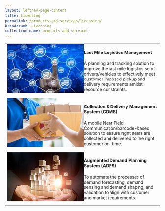 ```yaml
---
layout: leftnav-page-content
title: Licensing
permalink: /products-and-services/licensing/
breadcrumb: Licensing
collection_name: products-and-services
---
```

<table><tr><td>

<img src="/images/sme_tech_solution_1.jpg" align="left" style="width:250px;height:160px;">
<h4>Last Mile Logistics Management</h4>
<p>A planning and tracking solution to improve the last mile logistics se of drivers/vehicles to effectively meet customer imposed pickup and delivery requirements amidst resource constraints.</p>

</td></tr>
<tr><td>

<img src="/images/sme_tech_solution_2.jpg" align="left" style="width:250px;height:160px;">
<h4>Collection & Delivery Management System (CDMS)</h4>
<p>A mobile Near Field Communication/barcode-based solution to ensure right items are collected and delivered to the right customer on-time.</p>

</td></tr>
<tr><td>

<img src="/images/sme_tech_solution_3.jpg" align="left" style="width:250px;height:160px;">
<h4>Augmented Demand Planning System (ADPS)</h4>
<p>To automate the processes of demand forecasting, demand sensing and demand shaping, and validation to align with customer and market requirements.</p>

</td></tr>
</table>
